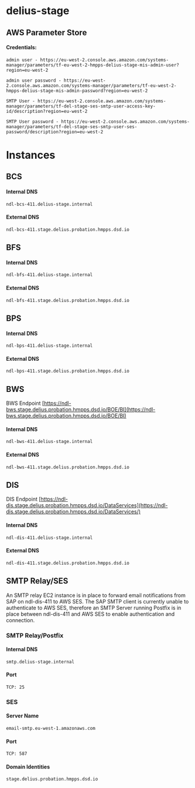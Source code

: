 # delius-stage

## AWS Parameter Store

#### Credentials:

```
admin user - https://eu-west-2.console.aws.amazon.com/systems-manager/parameters/tf-eu-west-2-hmpps-delius-stage-mis-admin-user?region=eu-west-2

admin user password - https://eu-west-2.console.aws.amazon.com/systems-manager/parameters/tf-eu-west-2-hmpps-delius-stage-mis-admin-password?region=eu-west-2

SMTP User - https://eu-west-2.console.aws.amazon.com/systems-manager/parameters/tf-del-stage-ses-smtp-user-access-key-id/description?region=eu-west-2

SMTP User password - https://eu-west-2.console.aws.amazon.com/systems-manager/parameters/tf-del-stage-ses-smtp-user-ses-password/description?region=eu-west-2
```

# Instances

## BCS

#### Internal DNS


```
ndl-bcs-411.delius-stage.internal
```

#### External DNS

```
ndl-bcs-411.stage.delius.probation.hmpps.dsd.io
```
## BFS

#### Internal DNS

```
ndl-bfs-411.delius-stage.internal
```

#### External DNS

```
ndl-bfs-411.stage.delius.probation.hmpps.dsd.io
```
## BPS
#### Internal DNS


```
ndl-bps-411.delius-stage.internal

```

#### External DNS

```
ndl-bps-411.stage.delius.probation.hmpps.dsd.io
```
## BWS
BWS Endpoint [https://ndl-bws.stage.delius.probation.hmpps.dsd.io/BOE/BI](https://ndl-bws.stage.delius.probation.hmpps.dsd.io/BOE/BI)

#### Internal DNS


```
ndl-bws-411.delius-stage.internal
```

#### External DNS

```
ndl-bws-411.stage.delius.probation.hmpps.dsd.io
```
## DIS
DIS Endpoint [https://ndl-dis.stage.delius.probation.hmpps.dsd.io/DataServices](https://ndl-dis.stage.delius.probation.hmpps.dsd.io/DataServices/)

#### Internal DNS


```
ndl-dis-411.delius-stage.internal
```

#### External DNS

```
ndl-dis-411.stage.delius.probation.hmpps.dsd.io
```

## SMTP Relay/SES
An SMTP relay EC2 instance is in place to forward email notifications from SAP on ndl-dis-411 to AWS SES. The SAP SMTP client is currently unable to authenticate to AWS SES, therefore an SMTP Server running Postfix is in place between ndl-dis-411 and AWS SES to enable authentication and connection.

### SMTP Relay/Postfix
#### Internal DNS
```
smtp.delius-stage.internal
```
#### Port
```
TCP: 25
```
 

### SES
#### Server Name
```
email-smtp.eu-west-1.amazonaws.com
```
#### Port
```
TCP: 587
```

#### Domain Identities
```
stage.delius.probation.hmpps.dsd.io
```
